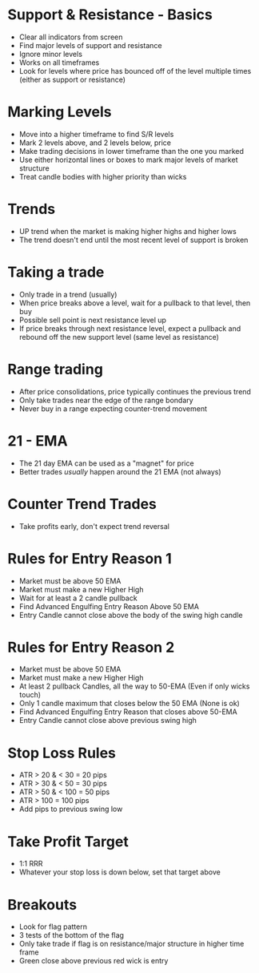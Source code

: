 # Support & Resistance - Basics
* Clear all indicators from screen
* Find major levels of support and resistance
* Ignore minor levels
* Works on all timeframes
* Look for levels where price has bounced off of the level multiple times (either as support or resistance)

# Marking Levels
* Move into a higher timeframe to find S/R levels
* Mark 2 levels above, and 2 levels below, price
* Make trading decisions in lower timeframe than the one you marked
* Use either horizontal lines or boxes to mark major levels of market structure
* Treat candle bodies with higher priority than wicks

# Trends
* UP trend when the market is making higher highs and higher lows
* The trend doesn't end until the most recent level of support is broken

# Taking a trade
* Only trade in a trend (usually)
* When price breaks above a level, wait for a pullback to that level, then buy
* Possible sell point is next resistance level up
* If price breaks through next resistance level, expect a pullback and rebound off the new support level (same level as resistance)

# Range trading
* After price consolidations, price typically continues the previous trend
* Only take trades near the edge of the range bondary
* Never buy in a range expecting counter-trend movement

# 21 - EMA
* The 21 day EMA can be used as a "magnet" for price
* Better trades *usually* happen around the 21 EMA (not always)

# Counter Trend Trades
* Take profits early, don't expect trend reversal

# Rules for Entry Reason 1
* Market must be above 50 EMA
* Market must make a new Higher High
* Wait for at least a 2 candle pullback
* Find Advanced Engulfing Entry Reason Above 50 EMA
* Entry Candle cannot close above the body of the swing high candle

# Rules for Entry Reason 2
* Market must be above 50 EMA
* Market must make a new Higher High
* At least 2 pullback Candles, all the way to 50-EMA (Even if only wicks touch)
* Only 1 candle maximum that closes below the 50 EMA (None is ok)
* Find Advanced Engulfing Entry Reason that closes above 50-EMA
* Entry Candle cannot close above previous swing high

# Stop Loss Rules
* ATR > 20 & < 30 = 20 pips
* ATR > 30 & < 50 = 30 pips
* ATR > 50 & < 100 = 50 pips
* ATR > 100 = 100 pips
* Add pips to previous swing low

# Take Profit Target
* 1:1 RRR
* Whatever your stop loss is down below, set that target above

# Breakouts
* Look for flag pattern
* 3 tests of the bottom of the flag
* Only take trade if flag is on resistance/major structure in higher time frame
* Green close above previous red wick is entry